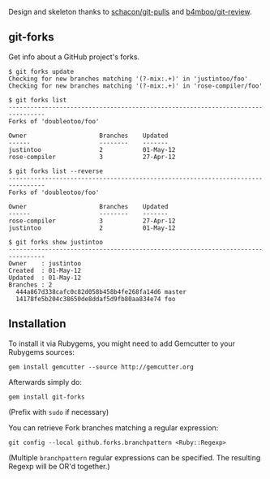 Design and skeleton thanks to [schacon/git-pulls](https://github.com/schacon/git-pulls) and [b4mboo/git-review](https://github.com/b4mboo/git-review).

git-forks
----------

Get info about a GitHub project's forks.

    $ git forks update
    Checking for new branches matching '(?-mix:.+)' in 'justintoo/foo'
    Checking for new branches matching '(?-mix:.+)' in 'rose-compiler/foo'

    $ git forks list
    --------------------------------------------------------------------------------
    Forks of 'doubleotoo/foo'

    Owner                    Branches    Updated
    ------                   --------    -------
    justintoo                2           01-May-12
    rose-compiler            3           27-Apr-12

    $ git forks list --reverse
    --------------------------------------------------------------------------------
    Forks of 'doubleotoo/foo'

    Owner                    Branches    Updated
    ------                   --------    -------
    rose-compiler            3           27-Apr-12
    justintoo                2           01-May-12

    $ git forks show justintoo
    --------------------------------------------------------------------------------
    Owner    : justintoo
    Created  : 01-May-12
    Updated  : 01-May-12
    Branches : 2
      444a867d338cafc0c82d058b458b4fe268fa14d6 master
      14178fe5b204c38650de8ddaf5d9fb80aa834e74 foo


Installation
------------

To install it via Rubygems, you might need to add Gemcutter to your Rubygems sources:

    gem install gemcutter --source http://gemcutter.org

Afterwards simply do:

    gem install git-forks

(Prefix with `sudo` if necessary)

You can retrieve Fork branches matching a regular expression:

    git config --local github.forks.branchpattern <Ruby::Regexp>

(Multiple `branchpattern` regular expressions can be specified. The resulting Regexp will be OR'd together.)

